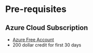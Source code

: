 # Pre-requisites

## Azure Cloud Subscription

* [Azure Free Account](https://azure.microsoft.com/en-us/free/)
* 200 dollar credit for first 30 days